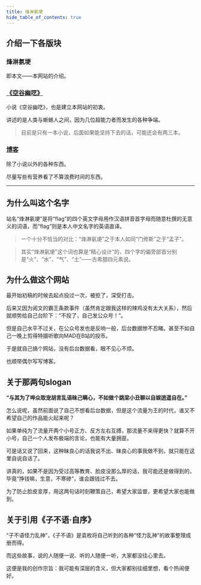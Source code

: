 ```yaml
---
title: 烽淋氨埂
hide_table_of_contents: true
---
```


## 介绍一下各版块

### 烽淋氨埂

即本文——本网站的介绍。

### [《空谷幽呓》](./balderdash/overture)

小说《空谷幽呓》，也是建立本网站的初衷。

讲述的是人类与蜥蜴人之间，因为几位超能力者而发生的各种争端。

> 目前是只有一本小说，后面如果能坚持下去的话，可能还会有两三本。

### [博客](./blog)

除了小说以外的各种东西。

尽量写些有营养看了不算浪费时间的东西。

---

## 为什么叫这个名字

站名“烽淋氨埂”是将“flag”的四个英文字母用作汉语拼音首字母而随意杜撰的无意义的词语，而“flag”则是本人中文名字的英语直译。

> 一个十分不恰当的对比：“烽淋氨埂”之于本人如同“门修斯”之于“孟子”。

> 其实“烽淋氨埂”这个词也算是“精心设计”的，四个字的偏旁部首分别是“火”、“水”、“气”、“土”——古希腊四元素说。

## 为什么做这个网站

最开始初稿的时候去起点投过一次，被拒了，深受打击。

后来又因为阅文的霸王条款事件（虽然肯定跟我这样的辣鸡没有太大关系），然后就顺势给自己台阶下：“不投了，自己发公众号！”。

但是自己水平不过关，在公众号发也是反响一般，后台数据惨不忍睹。甚至不如自己一晚上剪得特摄听歌向MAD在B站的投币。

于是就自己搞个网站，没有后台数据看，眼不见心不烦。

也顺带偶尔写写博客。

## 关于那两句slogan

**“与其为了哗众取宠胡言乱语昧己瞒心，不如做个跳梁小丑聊以自娱逍遥自在。”**

怎么说呢，虽然前面说了自己不想看后台数据，但是这个流量为王的时代，谁又不希望自己的作品能火起来呢？

如果单纯为了流量开两个小号正方、反方左右互搏，那流量不来得更快？就算不开小号，自己一个人发布极端的言论，也能有大量拥趸。

可是话又说了回来，这种昧良心的话我说不出、昧良心的事我做不到，就只能在这里自说自话了。

讲真的，如果不是因为受过高等教育、脸皮没那么厚的话，我可能还是做得到的，毕竟“挣钱嘛，生意，不寒碜”，谁会跟钱过不去。

为了防止脸皮变厚，用这两句话时刻鞭策自己，希望大家监督，更希望大家也能做到。

## 关于引用《子不语·自序》

“子不语怪力乱神”，《子不语》是袁枚将自己听到的各种“怪力乱神”的故事整理成册而得。

而这些故事，说的人随便一说、听的人随便一听，大家都没往心里去。

这便是我的创作宗旨：我可能有深层的含义，但大家都别往细里想，看个热闹便好。

